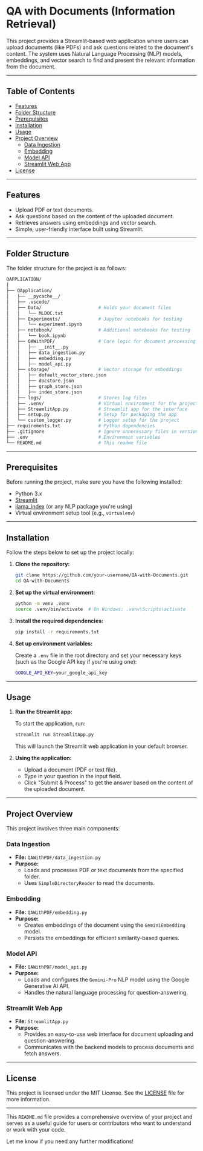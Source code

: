 
# QA with Documents (Information Retrieval)

This project provides a Streamlit-based web application where users can upload documents (like PDFs) and ask questions related to the document's content. The system uses Natural Language Processing (NLP) models, embeddings, and vector search to find and present the relevant information from the document.

---

## Table of Contents
- [Features](#features)
- [Folder Structure](#folder-structure)
- [Prerequisites](#prerequisites)
- [Installation](#installation)
- [Usage](#usage)
- [Project Overview](#project-overview)
  - [Data Ingestion](#data-ingestion)
  - [Embedding](#embedding)
  - [Model API](#model-api)
  - [Streamlit Web App](#streamlit-web-app)
- [License](#license)

---

## Features

- Upload PDF or text documents.
- Ask questions based on the content of the uploaded document.
- Retrieves answers using embeddings and vector search.
- Simple, user-friendly interface built using Streamlit.

---

## Folder Structure

The folder structure for the project is as follows:

```bash
QAPPLICATION/
│
├── QApplication/
│   ├── __pycache__/
│   ├── .vscode/
│   ├── Data/                     # Holds your document files
│   │   └── MLDOC.txt
│   ├── Experiments/              # Jupyter notebooks for testing
│   │   └── experiment.ipynb
│   ├── notebook/                 # Additional notebooks for testing
│   │   └── book.ipynb
│   ├── QAWithPDF/                # Core logic for document processing
│   │   ├── __init__.py
│   │   ├── data_ingestion.py
│   │   ├── embedding.py
│   │   ├── model_api.py
│   ├── storage/                  # Vector storage for embeddings
│   │   ├── default_vector_store.json
│   │   ├── docstore.json
│   │   ├── graph_store.json
│   │   ├── index_store.json
│   ├── logs/                     # Stores log files
│   ├── .venv/                    # Virtual environment for the project
│   ├── StreamlitApp.py           # Streamlit app for the interface
│   ├── setup.py                  # Setup for packaging the app
│   └── custom_logger.py          # Logger setup for the project
├── requirements.txt              # Python dependencies
├── .gitignore                    # Ignore unnecessary files in version control
├── .env                          # Environment variables
└── README.md                     # This readme file
```

---

## Prerequisites

Before running the project, make sure you have the following installed:

- Python 3.x
- [Streamlit](https://streamlit.io/)
- [llama_index](https://github.com/jerryjliu/llama_index) (or any NLP package you're using)
- Virtual environment setup tool (e.g., `virtualenv`)

---

## Installation

Follow the steps below to set up the project locally:

1. **Clone the repository:**

   ```bash
   git clone https://github.com/your-username/QA-with-Documents.git
   cd QA-with-Documents
   ```

2. **Set up the virtual environment:**

   ```bash
   python -m venv .venv
   source .venv/bin/activate  # On Windows: .venv\Scripts\activate
   ```

3. **Install the required dependencies:**

   ```bash
   pip install -r requirements.txt
   ```

4. **Set up environment variables:**

   Create a `.env` file in the root directory and set your necessary keys (such as the Google API key if you're using one):

   ```bash
   GOOGLE_API_KEY=your_google_api_key
   ```

---

## Usage

1. **Run the Streamlit app:**

   To start the application, run:

   ```bash
   streamlit run StreamlitApp.py
   ```

   This will launch the Streamlit web application in your default browser.

2. **Using the application:**

   - Upload a document (PDF or text file).
   - Type in your question in the input field.
   - Click "Submit & Process" to get the answer based on the content of the uploaded document.

---

## Project Overview

This project involves three main components:

### Data Ingestion

- **File:** `QAWithPDF/data_ingestion.py`
- **Purpose:** 
  - Loads and processes PDF or text documents from the specified folder.
  - Uses `SimpleDirectoryReader` to read the documents.
  
### Embedding

- **File:** `QAWithPDF/embedding.py`
- **Purpose:** 
  - Creates embeddings of the document using the `GeminiEmbedding` model.
  - Persists the embeddings for efficient similarity-based queries.

### Model API

- **File:** `QAWithPDF/model_api.py`
- **Purpose:**
  - Loads and configures the `Gemini-Pro` NLP model using the Google Generative AI API.
  - Handles the natural language processing for question-answering.

### Streamlit Web App

- **File:** `StreamlitApp.py`
- **Purpose:**
  - Provides an easy-to-use web interface for document uploading and question-answering.
  - Communicates with the backend models to process documents and fetch answers.

---

## License

This project is licensed under the MIT License. See the [LICENSE](LICENSE) file for more information.

---

This `README.md` file provides a comprehensive overview of your project and serves as a useful guide for users or contributors who want to understand or work with your code.

Let me know if you need any further modifications!

